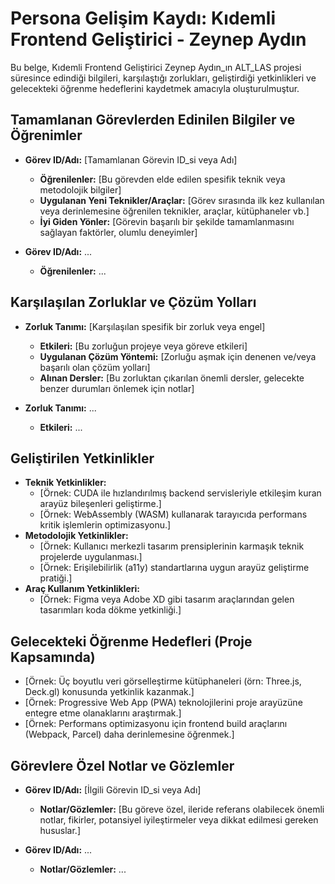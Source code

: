 # Persona Gelişim Kaydı: Kıdemli Frontend Geliştirici - Zeynep Aydın

Bu belge, Kıdemli Frontend Geliştirici Zeynep Aydın\_ın ALT_LAS projesi süresince edindiği bilgileri, karşılaştığı zorlukları, geliştirdiği yetkinlikleri ve gelecekteki öğrenme hedeflerini kaydetmek amacıyla oluşturulmuştur.

## Tamamlanan Görevlerden Edinilen Bilgiler ve Öğrenimler

*   **Görev ID/Adı:** [Tamamlanan Görevin ID\_si veya Adı]
    *   **Öğrenilenler:** [Bu görevden elde edilen spesifik teknik veya metodolojik bilgiler]
    *   **Uygulanan Yeni Teknikler/Araçlar:** [Görev sırasında ilk kez kullanılan veya derinlemesine öğrenilen teknikler, araçlar, kütüphaneler vb.]
    *   **İyi Giden Yönler:** [Görevin başarılı bir şekilde tamamlanmasını sağlayan faktörler, olumlu deneyimler]

*   **Görev ID/Adı:** ...
    *   **Öğrenilenler:** ...

## Karşılaşılan Zorluklar ve Çözüm Yolları

*   **Zorluk Tanımı:** [Karşılaşılan spesifik bir zorluk veya engel]
    *   **Etkileri:** [Bu zorluğun projeye veya göreve etkileri]
    *   **Uygulanan Çözüm Yöntemi:** [Zorluğu aşmak için denenen ve/veya başarılı olan çözüm yolları]
    *   **Alınan Dersler:** [Bu zorluktan çıkarılan önemli dersler, gelecekte benzer durumları önlemek için notlar]

*   **Zorluk Tanımı:** ...
    *   **Etkileri:** ...

## Geliştirilen Yetkinlikler

*   **Teknik Yetkinlikler:**
    *   [Örnek: CUDA ile hızlandırılmış backend servisleriyle etkileşim kuran arayüz bileşenleri geliştirme.]
    *   [Örnek: WebAssembly (WASM) kullanarak tarayıcıda performans kritik işlemlerin optimizasyonu.]
*   **Metodolojik Yetkinlikler:**
    *   [Örnek: Kullanıcı merkezli tasarım prensiplerinin karmaşık teknik projelerde uygulanması.]
    *   [Örnek: Erişilebilirlik (a11y) standartlarına uygun arayüz geliştirme pratiği.]
*   **Araç Kullanım Yetkinlikleri:**
    *   [Örnek: Figma veya Adobe XD gibi tasarım araçlarından gelen tasarımları koda dökme yetkinliği.]

## Gelecekteki Öğrenme Hedefleri (Proje Kapsamında)

*   [Örnek: Üç boyutlu veri görselleştirme kütüphaneleri (örn: Three.js, Deck.gl) konusunda yetkinlik kazanmak.]
*   [Örnek: Progressive Web App (PWA) teknolojilerini proje arayüzüne entegre etme olanaklarını araştırmak.]
*   [Örnek: Performans optimizasyonu için frontend build araçlarını (Webpack, Parcel) daha derinlemesine öğrenmek.]

## Görevlere Özel Notlar ve Gözlemler

*   **Görev ID/Adı:** [İlgili Görevin ID\_si veya Adı]
    *   **Notlar/Gözlemler:** [Bu göreve özel, ileride referans olabilecek önemli notlar, fikirler, potansiyel iyileştirmeler veya dikkat edilmesi gereken hususlar.]

*   **Görev ID/Adı:** ...
    *   **Notlar/Gözlemler:** ...

